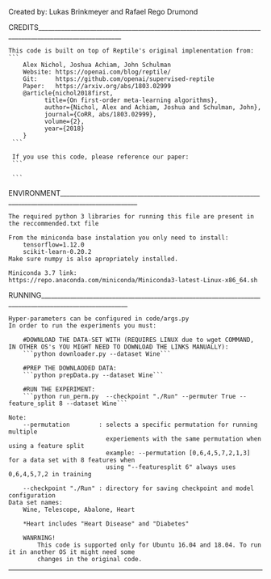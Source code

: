 Created by: Lukas Brinkmeyer and Rafael Rego Drumond

CREDITS________________________________________________________________________________________________________

    This code is built on top of Reptile's original implenentation from:
    ```
        Alex Nichol, Joshua Achiam, John Schulman
        Website: https://openai.com/blog/reptile/
        Git:     https://github.com/openai/supervised-reptile
        Paper:   https://arxiv.org/abs/1803.02999
        @article{nichol2018first,
              title={On first-order meta-learning algorithms},
              author={Nichol, Alex and Achiam, Joshua and Schulman, John},
              journal={CoRR, abs/1803.02999},
              volume={2},
              year={2018}
        }
     ```

     If you use this code, please reference our paper:
     ```
     
     ```
ENVIRONMENT______________________________________________________________________________________________________

    The required python 3 libraries for running this file are present in the reccommended.txt file
    
    From the miniconda base instalation you only need to install:
        tensorflow=1.12.0
        scikit-learn-0.20.2
    Make sure numpy is also apropriately installed.
    
    Miniconda 3.7 link:
    https://repo.anaconda.com/miniconda/Miniconda3-latest-Linux-x86_64.sh

RUNNING_________________________________________________________________________________________________________

    Hyper-parameters can be configured in code/args.py
    In order to run the experiments you must:
    
        #DOWNLOAD THE DATA-SET WITH (REQUIRES LINUX due to wget COMMAND, IN OTHER OS's YOU MIGHT NEED TO DOWNLOAD THE LINKS MANUALLY):
        ```python downloader.py --dataset Wine```
        
        #PREP THE DOWNLAODED DATA:
        ```python prepData.py --dataset Wine```
        
        #RUN THE EXPERIMENT:
        ```python run_perm.py  --checkpoint "./Run" --permuter True --feature_split 8 --dataset Wine```
        
    Note:
        --permutation        : selects a specific permutation for running multiple
                               experiements with the same permutation when using a feature split
                               example: --permutation [0,6,4,5,7,2,1,3] for a data set with 8 features when
                               using "--featuresplit 6" always uses 0,6,4,5,7,2 in training
        
        --checkpoint "./Run" : directory for saving checkpoint and model configuration
    Data set names:
        Wine, Telescope, Abalone, Heart
        
        *Heart includes "Heart Disease" and "Diabetes"
        
        WANRNING!
            This code is supported only for Ubuntu 16.04 and 18.04. To run it in another OS it might need some
            changes in the original code.
_________________________________________________________________________________________________

